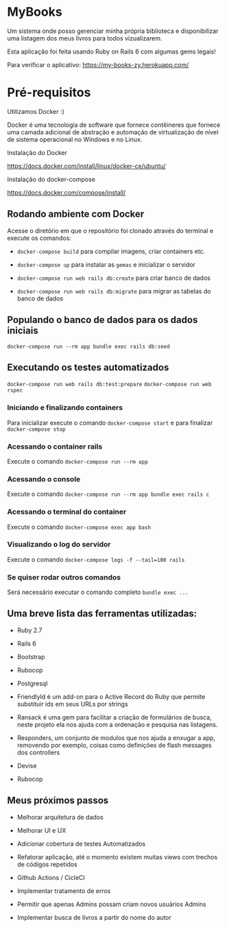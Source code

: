 # MyBooks

Um sistema onde posso gerenciar minha própria biblioteca e disponibilizar uma listagem dos meus livros para todos vizualizarem.

Esta aplicação foi feita usando Ruby on Rails 6 com algumas gems legais!

Para verificar o aplicativo: https://my-books-zy.herokuapp.com/

# Pré-requisitos

Utilizamos Docker :)

Docker é uma tecnologia de software que fornece contêineres que fornece uma camada adicional de abstração e automação de virtualização de nível de sistema operacional no Windows e no Linux.

Instalação do Docker

https://docs.docker.com/install/linux/docker-ce/ubuntu/

Instalação do docker-compose

https://docs.docker.com/compose/install/


## Rodando ambiente com Docker

Acesse o diretório em que o repositório foi clonado através do terminal e
execute os comandos:
 - `docker-compose build` para compilar imagens, criar containers etc.
 - `docker-compose up` para instalar as `gemas` e inicializar
 o servidor
 
 - `docker-compose run web rails db:create` para criar banco de dados

 - `docker-compose run web rails db:migrate` para migrar as tabelas do banco de dados

 ## Populando o banco de dados para os dados iniciais

 `docker-compose run --rm app bundle exec rails db:seed`

 ## Executando os testes automatizados
 
 `docker-compose run web rails db:test:prepare`
 `docker-compose run web rspec `

### Iniciando e finalizando containers
Para inicializar execute o comando `docker-compose start` e
para finalizar `docker-compose stop`

### Acessando o container rails

Execute o comando `docker-compose run --rm app`

### Acessando o console

Execute o comando `docker-compose run --rm app bundle exec rails c`

### Acessando o terminal do container

Execute o comando `docker-compose exec app bash`

### Visualizando o log do servidor

Execute o comando `docker-compose logs -f --tail=100 rails`

### Se quiser rodar outros comandos
Será necessário executar o comando completo `bundle exec ...`


## Uma breve lista das ferramentas utilizadas:

* Ruby 2.7

* Rails 6

* Bootstrap

* Rubocop

* Postgresql

* FriendlyId é um add-on para o Active Record do Ruby que permite substituir ids em seus URLs por strings

* Ransack é uma gem para facilitar a criação de formulários de busca, neste projeto ela nos ajuda com a ordenação e pesquisa nas listagens.

* Responders, um conjunto de modulos que nos ajuda a enxugar a app, removendo por exemplo, coisas como definições de flash messages dos controllers

* Devise

* Rubocop


## Meus próximos passos

* Melhorar arquitetura de dados

* Melhorar UI e UX

* Adicionar cobertura de testes Automatizados

* Refatorar aplicação, até o momento existem muitas views com trechos de códigos repetidos

* Github Actions / CicleCI

* Implementar tratamento de erros

* Permitir que apenas Admins possam criam novos usuários Admins

* Implementar busca de livros a partir do nome do autor
